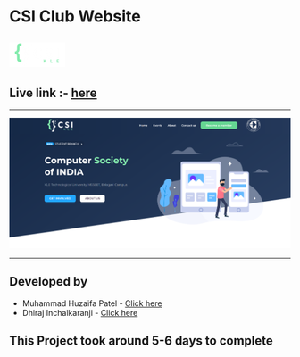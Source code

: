 # CSI Club Website

<!-- ![js](https://img.shields.io/badge/JS-Bootcamp-yellow) ![](https://img.shields.io/badge/HTML-Project_11-green) -->

## ![LCO Mascout](./assets/images/logo-preview.png)

## Live link :- [here](https://csi-kle.netlify.app/)

---

![preview](./assets/images/preview.png)

---
## Developed by

- Muhammad Huzaifa Patel -  [Click here](https://mdhuzaifa.tech/)
- Dhiraj Inchalkaranji -  [Click here](https://dhiraj-dev.tech/)

## This Project took around 5-6 days to complete

 
